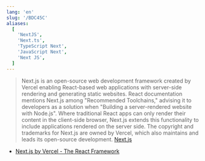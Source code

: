 ```yaml
---
lang: 'en'
slug: '/BDC45C'
aliases:
  [
    'NextJS',
    'Next.ts',
    'TypeScript Next',
    'JavaScript Next',
    'Next JS',
  ]
---
```


> Next.js is an open-source web development framework created by Vercel enabling React-based web applications with server-side rendering and generating static websites. React documentation mentions Next.js among "Recommended Toolchains," advising it to developers as a solution when "Building a server-rendered website with Node.js". Where traditional React apps can only render their content in the client-side browser, Next.js extends this functionality to include applications rendered on the server side. The copyright and trademarks for Next.js are owned by Vercel, which also maintains and leads its open-source development. [Next.js](https://en.wikipedia.org/wiki/Next.js)

- [Next.js by Vercel - The React Framework](https://nextjs.org/)
